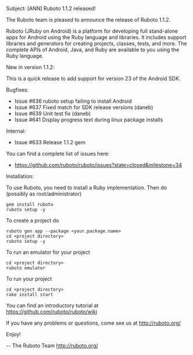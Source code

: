 Subject: [ANN] Ruboto 1.1.2 released!

The Ruboto team is pleased to announce the release of Ruboto 1.1.2.

Ruboto (JRuby on Android) is a platform for developing full stand-alone
apps for Android using the Ruby language and libraries.  It includes
support libraries and generators for creating projects, classes, tests,
and more.  The complete APIs of Android, Java, and Ruby are available to
you using the Ruby language.

New in version 1.1.2:

This is a quick release to add support for version 23 of the Android SDK.

Bugfixes:

* Issue #636 ruboto setup failing to install Android
* Issue #637 Fixed match for SDK release versions (daneb)
* Issue #639 Unit test fix (daneb)
* Issue #641 Display progress text during linux package installs

Internal:

* Issue #633 Release 1.1.2 gem

You can find a complete list of issues here:

* https://github.com/ruboto/ruboto/issues?state=closed&milestone=34


Installation:

To use Ruboto, you need to install a Ruby implementation.  Then do
(possibly as root/administrator)

    gem install ruboto
    ruboto setup -y

To create a project do

    ruboto gen app --package <your.package.name>
    cd <project directory>
    ruboto setup -y

To run an emulator for your project

    cd <project directory>
    ruboto emulator

To run your project

    cd <project directory>
    rake install start

You can find an introductory tutorial at
https://github.com/ruboto/ruboto/wiki

If you have any problems or questions, come see us at http://ruboto.org/

Enjoy!


--
The Ruboto Team
http://ruboto.org/

